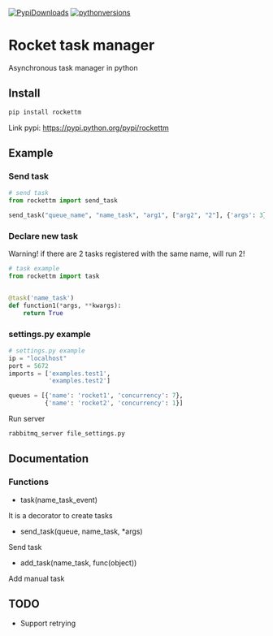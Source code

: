 
[![PypiDownloads](https://img.shields.io/pypi/dm/rockettm.svg)](https://pypi.python.org/pypi/rockettm)
[![pythonversions](https://img.shields.io/pypi/pyversions/rockettm.svg)](https://pypi.python.org/pypi/rockettm)

# Rocket task manager
Asynchronous task manager in python

## Install

```bash
pip install rockettm
```

Link pypi: https://pypi.python.org/pypi/rockettm


## Example

### Send task
```python
# send task
from rockettm import send_task

send_task("queue_name", "name_task", "arg1", ["arg2", "2"], {'args': 3}, ('arg', 4))

```

### Declare new task
Warning! if there are 2 tasks registered with the same name, will run 2!

```python
# task example
from rockettm import task


@task('name_task')
def function1(*args, **kwargs):
    return True

```

### settings.py example
```python
# settings.py example
ip = "localhost"
port = 5672
imports = ['examples.test1',
           'examples.test2']

queues = [{'name': 'rocket1', 'concurrency': 7},
          {'name': 'rocket2', 'concurrency': 1}]

```

Run server
```bash
rabbitmq_server file_settings.py
```

## Documentation
### Functions
- task(name_task_event)

It is a decorator to create tasks


- send_task(queue, name_task, *args)

Send task


- add_task(name_task, func(object))

Add manual task

## TODO
- Support retrying

